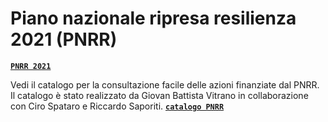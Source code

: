 # Piano nazionale ripresa resilienza 2021 (PNRR)
[**`PNRR 2021`**](https://docs.google.com/viewer?url=https://github.com/UO-TransizioneDigitaleComunePalermo/piano_nazionale_ripresa_resilienza_2021/raw/main/piano_nazionale_ripresa_resilienza_2021/PianoNazionaleRipresaResilienza_0-fonte_governo.pdf)

Vedi il catalogo per la consultazione facile delle azioni finanziate dal PNRR.  Il catalogo è stato realizzato da Giovan Battista Vitrano in collaborazione con Ciro Spataro e Riccardo Saporiti.
[**`catalogo PNRR`**](https://pnrr.opendatasicilia.it/)
